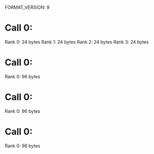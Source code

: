 FORMAT_VERSION: 9

# Call 0:
Rank 0: 24 bytes
Rank 1: 24 bytes
Rank 2: 24 bytes
Rank 3: 24 bytes

# Call 0:
Rank 0: 96 bytes

# Call 0:
Rank 0: 96 bytes

# Call 0:
Rank 0: 96 bytes


